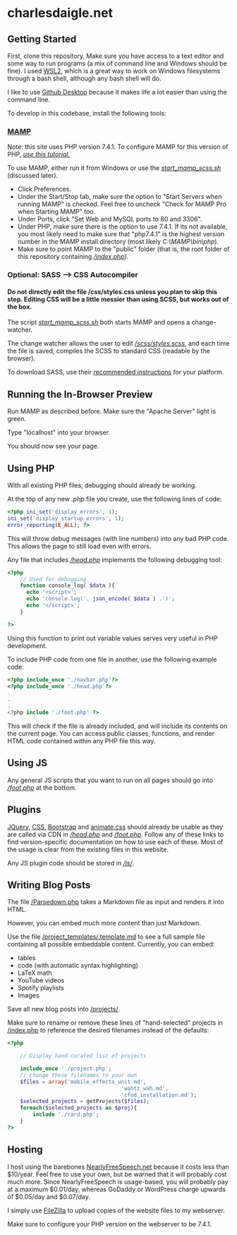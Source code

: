 # charlesdaigle.net

## Getting Started

First, clone this repository. Make sure you have access to a text editor and some way to run programs (a mix of command line and Windows should be fine). I used [WSL2](https://learn.microsoft.com/en-us/windows/wsl/install), which is a great way to work on Windows filesystems through a bash shell, although any bash shell will do.

I like to use [Github Desktop](https://desktop.github.com/) because it makes life a lot easier than using the command line.

To develop in this codebase, install the following tools:
### [MAMP](https://www.mamp.info/en/downloads/)
Note: this site uses PHP version 7.4.1. To configure MAMP for this version of PHP, *[use this tutorial.](https://stackoverflow.com/questions/16783558/how-can-i-add-additional-php-versions-to-mamp)*

To use MAMP, either run it from Windows or use the *[start_mamp_scss.sh](https://github.com/charlesdaigle/charlesdaigle.net/blob/a55d07655c5a3a267f08e6d6142802ce3784d237/start_mamp_scss.sh)* (discussed later).

+ Click Preferences.
+ Under the Start/Stop tab, make sure the option to "Start Servers when running MAMP" is checked. Feel free to uncheck "Check for MAMP Pro when Starting MAMP" too.
+ Under Ports, click "Set Web and MySQL ports to 80 and 3306".
+ Under PHP, make sure there is the option to use 7.4.1. If its not available, you most likely need to make sure that "php7.4.1" is the highest version number in the MAMP install directory (most likely *C:\MAMP\bin\php*).
+ Make sure to point MAMP to the "public" folder (that is, the root folder of this repository containing *[/index.php](https://github.com/charlesdaigle/charlesdaigle.net/blob/bf764f8634a064effc3bd8d46293021d27596918/index.php))*.

### Optional: SASS --> CSS Autocompiler
#### Do **not** directly edit the file /css/styles.css unless you plan to skip this step. Editing CSS will be a little messier than using SCSS, but works out of the box.
The script *[start_mamp_scss.sh](https://github.com/charlesdaigle/charlesdaigle.net/blob/a55d07655c5a3a267f08e6d6142802ce3784d237/start_mamp_scss.sh)* both starts MAMP and opens a change-watcher.

The change watcher allows the user to edit *[/scss/styles.scss](https://github.com/charlesdaigle/charlesdaigle.net/blob/a55d07655c5a3a267f08e6d6142802ce3784d237/start_mamp_scss.sh)*, and each time the file is saved, compiles the SCSS to standard CSS (readable by the browser). 

To download SASS, use their [recommended instructions](https://sass-lang.com/install) for your platform.

## Running the In-Browser Preview
Run MAMP as described before. Make sure the "Apache Server" light is green.

Type "localhost" into your browser.

You should now see your page.

## Using PHP
With all existing PHP files, debugging should already be working.

At the top of any new *.php* file you create, use the following lines of code:
```php
<?php ini_set('display_errors', 1);
ini_set('display_startup_errors', 1);
error_reporting(E_ALL); ?>
```

This will throw debug messages (with line numbers) into any bad PHP code. This allows the page to still load even with errors.

Any file that includes *[/head.php](https://github.com/charlesdaigle/charlesdaigle.net/blob/bf764f8634a064effc3bd8d46293021d27596918/head.php)* implements the following debugging tool:

```php
<?php
    // Used for debugging
    function console_log( $data ){
      echo '<script>';
      echo 'console.log('. json_encode( $data ) .')';
      echo '</script>';
    }

?>
```

Using this function to print out variable values serves very useful in PHP development.

To include PHP code from one file in another, use the following example code:
```php
<?php include_once './navbar.php'?>
<?php include_once './head.php'?>
.
.
.
<?php include './foot.php' ?>
```

This will check if the file is already included, and will include its contents on the current page. You can access public classes, functions, and render HTML code contained within any PHP file this way.



## Using JS
Any general JS scripts that you want to run on all pages should go into *[/foot.php](https://github.com/charlesdaigle/charlesdaigle.net/blob/bf764f8634a064effc3bd8d46293021d27596918/foot.php)* at the bottom.

## Plugins
[JQuery](https://api.jquery.com/), [CSS](https://developer.mozilla.org/en-US/docs/Web/CSS), [Bootstrap](https://getbootstrap.com/docs/5.0/getting-started/introduction/) and [animate.css](https://animate.style/) should already be usable as they are called via CDN in *[/head.php](https://github.com/charlesdaigle/charlesdaigle.net/blob/bf764f8634a064effc3bd8d46293021d27596918/head.php)* and *[/foot.php](https://github.com/charlesdaigle/charlesdaigle.net/blob/bf764f8634a064effc3bd8d46293021d27596918/foot.php)*. Follow any of these links to find version-specific documentation on how to use each of these. Most of the usage is clear from the existing files in this website.

Any JS plugin code should be stored in *[/js/](https://github.com/charlesdaigle/charlesdaigle.net/tree/bf764f8634a064effc3bd8d46293021d27596918/js)*.

## Writing Blog Posts
The file [/Parsedown.php](https://github.com/charlesdaigle/charlesdaigle.net/blob/e59495c537aed22fc3f00708a7dfed97d1e498ad/Parsedown.php) takes a Markdown file as input and renders it into HTML. 

However, you can embed much more content than just Markdown.

Use the file [/project_templates/.template.md](https://github.com/charlesdaigle/charlesdaigle.net/blob/e7bd97ff47bc7716516c39db854150bba06eae8c/project_templates/.template.md) to see a full sample file containing all possible embeddable content. Currently, you can embed:
+ tables
+ code (with automatic syntax highlighting)
+ LaTeX math
+ YouTube videos
+ Spotify playlists
+ Images

Save all new blog posts into [/projects/](https://github.com/charlesdaigle/charlesdaigle.net/tree/e7bd97ff47bc7716516c39db854150bba06eae8c/projects).

Make sure to rename or remove these lines of "hand-selected" projects in [/index.php](https://github.com/charlesdaigle/charlesdaigle.net/blob/e7bd97ff47bc7716516c39db854150bba06eae8c/index.php) to reference the desired filenames instead of the defaults:

```php
<?php

    // Display hand-curated list of projects

    include_once './project.php';
    // change these filenames to your own
    $files = array('mobile_effects_unit.md',
                                    'wahtz_wah.md',
                                    'cfod_installation.md');
    $selected_projects = getProjects($files);
    foreach($selected_projects as $proj){
        include './card.php';
    }
?>
```

## Hosting
I host using the barebones [NearlyFreeSpeech.net](https://www.nearlyfreespeech.net/) because it costs less than $10/year. Feel free to use your own, but be warned that it will probably cost much more. Since NearlyFreeSpeech is usage-based, you will probably pay at a maximum $0.01/day, whereas GoDaddy or WordPress charge upwards of $0.05/day and $0.07/day. 

I simply use [FileZilla](https://filezilla-project.org/) to upload copies of the website files to my webserver. 

Make sure to configure your PHP version on the webserver to be 7.4.1.

